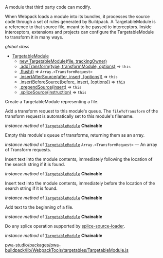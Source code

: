 
A module that third party code can modify.

When Webpack loads a module into its bundles, it processes the source code
through a set of rules generated by Buildpack. A TargetableModule is a reference
to that source file, meant to be passed to interceptors. Inside
interceptors, extensions and projects can configure the TargetableModule to
transform it in many ways.

*global* *class*

* [TargetableModule](#TargetableModule)
    * [new TargetableModule(file, trackingOwner)](#new_TargetableModule_new)
    * [.addTransform(type, transformModule, options)](#TargetableModule+addTransform) ⇒ `this`
    * [.flush()](#TargetableModule+flush) ⇒ `Array.<TransformRequest>`
    * [.insertAfterSource(after, insert, [options])](#TargetableModule+insertAfterSource) ⇒ `this`
    * [.insertBeforeSource(before, insert, [options])](#TargetableModule+insertBeforeSource) ⇒ `this`
    * [.prependSource(insert)](#TargetableModule+prependSource) ⇒ `this`
    * [.spliceSource(instruction)](#TargetableModule+spliceSource) ⇒ `this`


Create a TargetableModule representing a file.


Add a transform request to this module's queue. The `fileToTransform` of
the transform request is automatically set to this module's filename.

*instance* *method* of [`TargetableModule`](#TargetableModule)
**Chainable**  

Empty this module's queue of transforms, returning them as an array.

*instance* *method* of [`TargetableModule`](#TargetableModule)
`Array.<TransformRequest>` — An array of Transform requests.

Insert text into the module contents, immediately following the location
of the search string if it is found.

*instance* *method* of [`TargetableModule`](#TargetableModule)
**Chainable**  

Insert text into the module contents, immediately before the location
of the search string if it is found.

*instance* *method* of [`TargetableModule`](#TargetableModule)
**Chainable**  

Add text to the beginning of a file.

*instance* *method* of [`TargetableModule`](#TargetableModule)
**Chainable**  

Do any splice operation supported by [splice-source-loader](https://github.com/magento/pwa-studio/blob/develop/packages/pwa-buildpack/lib/WebpackTools/loaders/splice-source-loader.js).

*instance* *method* of [`TargetableModule`](#TargetableModule)
**Chainable**  


[pwa-studio/packages/pwa-buildpack/lib/WebpackTools/targetables/TargetableModule.js](https://github.com/magento/pwa-studio/blob/develop/packages/pwa-buildpack/lib/WebpackTools/targetables/TargetableModule.js)